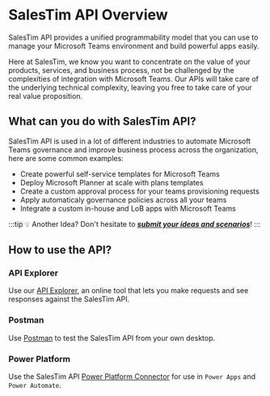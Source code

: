 # SalesTim API Overview
<div class="uk-background-cover uk-background-blend-screen uk-height-medium uk-panel uk-flex uk-flex-center uk-flex-middle" style="background-image: url(/img/headers/api.jpg);">
  <div class="bg-text uk-section uk-section-muted uk-section-xsmall uk-padding-small uk-text-center">
    <p class="uk-text-large">
      SalesTim API provides a unified programmability model that you can use to manage your Microsoft Teams environment and build powerful apps easily.</p>
  </div>
</div>

<style>
  .bg-text {
    -webkit-backdrop-filter: blur(10px);
    backdrop-filter: blur(10px);
    background-color: rgba(255, 255, 255, 0.5);  
  }
</style>

Here at SalesTim, we know you want to concentrate on the value of your products, services, and business process, not be challenged by the complexities of integration with Microsoft Teams. Our APIs will take care of the underlying technical complexity, leaving you free to take care of your real value proposition.

## What can you do with SalesTim API?
SalesTim API is used in a lot of different industries to automate Microsoft Teams governance and improve business process across the organization, here are some common examples:
- Create powerful self-service templates for Microsoft Teams
- Deploy Microsoft Planner at scale with plans templates
- Create a custom approval process for your teams provisioning requests
- Apply automaticaly governance policies across all your teams
- Integrate a custom in-house and LoB apps with Microsoft Teams

:::tip 💡 Another Idea?
Don't hesitate to <a href="#" onclick="Intercom('showNewMessage');"><b><i>submit your ideas and scenarios</i></b></a>!
:::

## How to use the API?

### API Explorer
Use our [API Explorer](/api/explorer), an online tool that lets you make requests and see responses against the SalesTim API.

### Postman
Use [Postman](/api/use-postman) to test the SalesTim API from your own desktop.

### Power Platform
Use the SalesTim API [Power Platform Connector](/power-platform/) for use in `Power Apps` and `Power Automate`.
